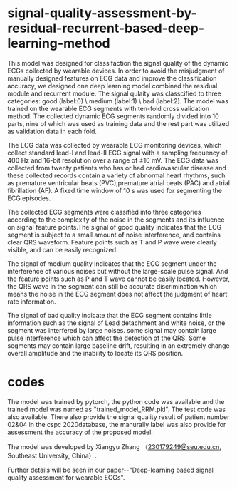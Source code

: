 # signal-quality-assessment-by-residual-recurrent-based-deep-learning-method
This model was designed for classifaction the signal quality of the dynamic ECGs collected by wearable devices. In order to avoid the misjudgment of manually designed features on ECG data and improve the classification accuracy, we designed one deep learning model combined the residual module and recurrent module. The signal qulaity was classcified to three categories: good (label:0) \ medium (label:1) \ bad (label:2).
The model was trained on the wearable ECG segments with ten-fold cross validation method. The collected dynamic ECG segments randomly divided into 10 parts, nine of which was used as training data and the rest part was utilized as validation data in each fold.


The ECG data was collected by wearable ECG monitoring devices, which collect standard lead-I and lead-II ECG signal with a sampling frequency of 400 Hz and 16-bit resolution over a range of ±10 mV. The ECG data was collected from twenty patients who has or had cardiovascular disease and these collected records contain a variety of abnormal heart rhythms, such as premature ventricular beats (PVC),premature atrial beats (PAC) and atrial fibrillation (AF). A fixed time window of 10 s was used for segmenting the ECG episodes.

The collected ECG segments were classified into three categories according to the complexity of the noise in the segments and its influence on signal feature points.The signal of good quality indicates that the ECG segment is subject to a small amount of noise interference, and contains clear QRS waveform. Feature points such as T and P wave were clearly visible, and can be easily recognized.

The signal of medium quality indicates that the ECG segment under the interference of various noises but without the large-scale pulse signal. And the feature points such as P and T wave cannot be easily located. However, the QRS wave in the segment can still be accurate discrimination which means the noise in the ECG segment does not affect the judgment of heart rate information.

The signal of bad quality indicate that the ECG segment contains little information such as the signal of Lead detachment and white noise, or the segment was interfered by large noises. some signal may contain large pulse interference which can affect the detection of the QRS. Some segments may contain large baseline drift, resulting in an extremely change overall amplitude and the inability to locate its QRS position.

# codes
The model was trained by pytorch, the python code was available and the trained model was named as "trained_model_RRM.pkl". The test code was also available.
There also provide the signal quality result of patient number 02&04 in the cspc 2020database, the manurally label was also provide for assessment the accuracy of the proposed model.

The model was developed by Xiangyu Zhang （230179249@seu.edu.cn, Southeast University, China）. 

Further details will be seen in our paper--"Deep-learning based signal quality assessment for wearable ECGs".

